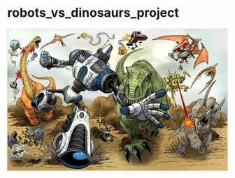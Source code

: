 # robots_vs_dinosaurs_project
![robots & dinosaurs fight](https://github.com/dreampoetlee/robots_vs_dinosaurs_project/blob/main/images/Dinosaurs_vs_robots_spread_by_starvingstudents.jpg)
